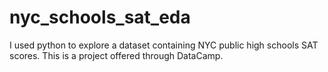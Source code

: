# nyc_schools_sat_eda
I used python to explore a dataset containing NYC public high schools SAT scores. This is a project offered through DataCamp.
